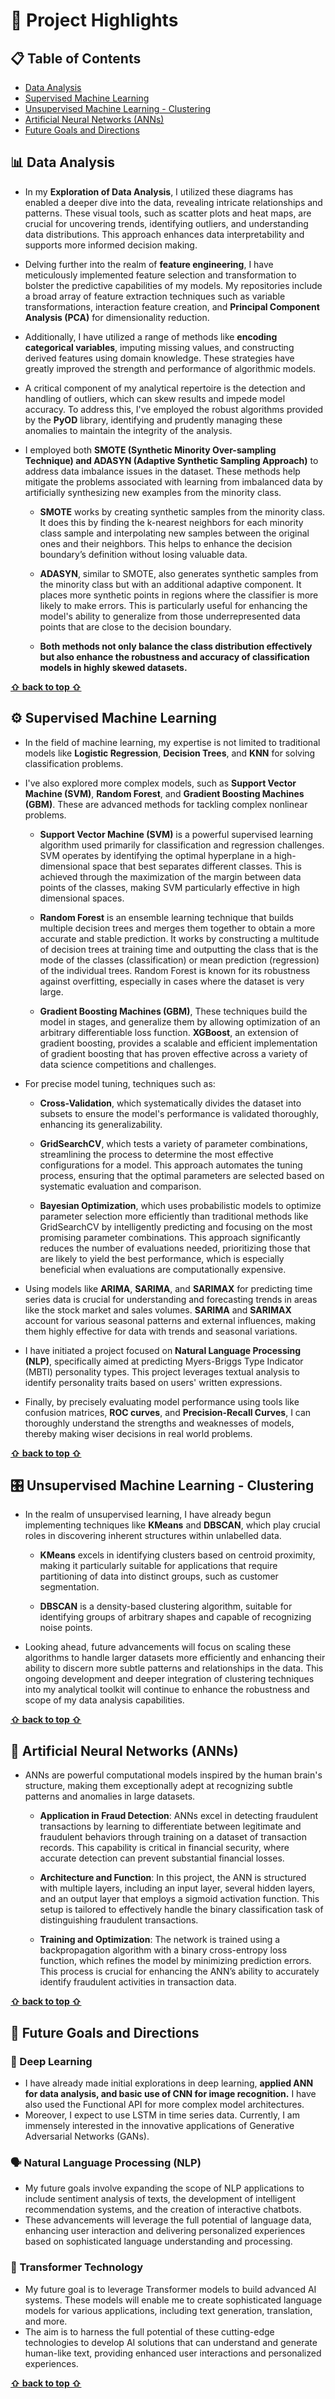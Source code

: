 <!-- Add an anchor at the top of the document -->
<a name="top"></a>

# 💫 Project Highlights

## 📋 Table of Contents
- [Data Analysis](#data-analysis)
- [Supervised Machine Learning](#supervised-machine-learning)
- [Unsupervised Machine Learning - Clustering](#unsupervised-machine-learning-clustering)
- [Artificial Neural Networks (ANNs)](#artificial-neural-networks-anns)
- [Future Goals and Directions](#future-goals-and-directions)


<h2 id="data-analysis">📊 Data Analysis</h2>

* In my **Exploration of Data Analysis**, I utilized these diagrams has enabled a deeper dive into the data, revealing intricate relationships and patterns. These visual tools, such as scatter plots and heat maps, are crucial for uncovering trends, identifying outliers, and understanding data distributions. This approach enhances data interpretability and supports more informed decision making.

* Delving further into the realm of **feature engineering**, I have meticulously implemented feature selection and transformation to bolster the predictive capabilities of my models. My repositories include a broad array of feature extraction techniques such as variable transformations, interaction feature creation, and **Principal Component Analysis (PCA)** for dimensionality reduction. 

* Additionally, I have utilized a range of methods like **encoding categorical variables**, imputing missing values, and constructing derived features using domain knowledge. These strategies have greatly improved the strength and performance of algorithmic models.

* A critical component of my analytical repertoire is the detection and handling of outliers, which can skew results and impede model accuracy. To address this, I've employed the robust algorithms provided by the **PyOD** library, identifying and prudently managing these anomalies to maintain the integrity of the analysis.

* I employed both **SMOTE (Synthetic Minority Over-sampling Technique) and ADASYN (Adaptive Synthetic Sampling Approach)** to address data imbalance issues in the dataset. These methods help mitigate the problems associated with learning from imbalanced data by artificially synthesizing new examples from the minority class.
  
  - **SMOTE** works by creating synthetic samples from the minority class. It does this by finding the k-nearest neighbors for each minority class sample and interpolating new samples between the original ones and their neighbors. This helps to enhance the decision boundary’s definition without losing valuable data.
    
  - **ADASYN**, similar to SMOTE, also generates synthetic samples from the minority class but with an additional adaptive component. It places more synthetic points in regions where the classifier is more likely to make errors. This is particularly useful for enhancing the model's ability to generalize from those underrepresented data points that are close to the decision boundary.
    
  - **Both methods not only balance the class distribution effectively but also enhance the robustness and accuracy of classification models in highly skewed datasets.**

**[⇧ back to top ⇧](#top)**

<h2 id="supervised-machine-learning">⚙️ Supervised Machine Learning</h2>

* In the field of machine learning, my expertise is not limited to traditional models like **Logistic Regression**, **Decision Trees**, and **KNN** for solving classification problems.

* I've also explored more complex models, such as **Support Vector Machine (SVM)**, **Random Forest**, and **Gradient Boosting Machines (GBM)**. These are advanced methods for tackling complex nonlinear problems.
  
  - **Support Vector Machine (SVM)** is a powerful supervised learning algorithm used primarily for classification and regression challenges. SVM operates by identifying the optimal hyperplane in a high-dimensional space that best separates different classes. This is achieved through the maximization of the margin between data points of the classes, making SVM particularly effective in high dimensional spaces.
    
  - **Random Forest** is an ensemble learning technique that builds multiple decision trees and merges them together to obtain a more accurate and stable prediction. It works by constructing a multitude of decision trees at training time and outputting the class that is the mode of the classes (classification) or mean prediction (regression) of the individual trees. Random Forest is known for its robustness against overfitting, especially in cases where the dataset is very large.
    
  - **Gradient Boosting Machines (GBM)**, These techniques build the model in stages, and generalize them by allowing optimization of an arbitrary differentiable loss function. **XGBoost**, an extension of gradient boosting, provides a scalable and efficient implementation of gradient boosting that has proven effective across a variety of data science competitions and challenges.

* For precise model tuning, techniques such as:
  - **Cross-Validation**, which systematically divides the dataset into subsets to ensure the model's performance is validated thoroughly, enhancing its generalizability.
    
  - **GridSearchCV**, which tests a variety of parameter combinations, streamlining the process to determine the most effective configurations for a model. This approach automates the tuning process, ensuring that the optimal parameters are selected based on systematic evaluation and comparison.
    
  - **Bayesian Optimization**, which uses probabilistic models to optimize parameter selection more efficiently than traditional methods like GridSearchCV by intelligently predicting and focusing on the most promising parameter combinations. This approach significantly reduces the number of evaluations needed, prioritizing those that are likely to yield the best performance, which is especially beneficial when evaluations are computationally expensive.

* Using models like **ARIMA**, **SARIMA**, and **SARIMAX** for predicting time series data is crucial for understanding and forecasting trends in areas like the stock market and sales volumes. **SARIMA** and **SARIMAX** account for various seasonal patterns and external influences, making them highly effective for data with trends and seasonal variations.

* I have initiated a project focused on **Natural Language Processing (NLP)**, specifically aimed at predicting Myers-Briggs Type Indicator (MBTI) personality types. This project leverages textual analysis to identify personality traits based on users' written expressions.

* Finally, by precisely evaluating model performance using tools like confusion matrices, **ROC curves**, and **Precision-Recall Curves**, I can thoroughly understand the strengths and weaknesses of models, thereby making wiser decisions in real world problems.

**[⇧ back to top ⇧](#top)**

<h2 id="unsupervised-machine-learning-clustering">🎛️ Unsupervised Machine Learning - Clustering</h2>

* In the realm of unsupervised learning, I have already begun implementing techniques like **KMeans** and **DBSCAN**, which play crucial roles in discovering inherent structures within unlabelled data.
  
  - **KMeans** excels in identifying clusters based on centroid proximity, making it particularly suitable for applications that require partitioning of data into distinct groups, such as customer segmentation.
    
  - **DBSCAN** is a density-based clustering algorithm, suitable for identifying groups of arbitrary shapes and capable of recognizing noise points.

* Looking ahead, future advancements will focus on scaling these algorithms to handle larger datasets more efficiently and enhancing their ability to discern more subtle patterns and relationships in the data. This ongoing development and deeper integration of clustering techniques into my analytical toolkit will continue to enhance the robustness and scope of my data analysis capabilities.

**[⇧ back to top ⇧](#top)**

<h2 id="artificial-neural-networks-anns">🤖 Artificial Neural Networks (ANNs)</h2>

* ANNs are powerful computational models inspired by the human brain's structure, making them exceptionally adept at recognizing subtle patterns and anomalies in large datasets.
  
  - **Application in Fraud Detection**: ANNs excel in detecting fraudulent transactions by learning to differentiate between legitimate and fraudulent behaviors through training on a dataset of transaction records. This capability is critical in financial security, where accurate detection can prevent substantial financial losses.
    
  - **Architecture and Function**: In this project, the ANN is structured with multiple layers, including an input layer, several hidden layers, and an output layer that employs a sigmoid activation function. This setup is tailored to effectively handle the binary classification task of distinguishing fraudulent transactions.
    
  - **Training and Optimization**: The network is trained using a backpropagation algorithm with a binary cross-entropy loss function, which refines the model by minimizing prediction errors. This process is crucial for enhancing the ANN’s ability to accurately identify fraudulent activities in transaction data.
 
**[⇧ back to top ⇧](#top)**

<h2 id="future-goals-and-directions">💎 Future Goals and Directions</h2>

### 🧠 Deep Learning
* I have already made initial explorations in deep learning, **applied ANN for data analysis, and basic use of CNN for image recognition.** I have also used the Functional API for more complex model architectures.
* Moreover, I expect to use LSTM in time series data. Currently, I am immensely interested in the innovative applications of Generative Adversarial Networks (GANs).

### 🗣️ Natural Language Processing (NLP)
* My future goals involve expanding the scope of NLP applications to include sentiment analysis of texts, the development of intelligent recommendation systems, and the creation of interactive chatbots.
* These advancements will leverage the full potential of language data, enhancing user interaction and delivering personalized experiences based on sophisticated language understanding and processing.

### 🔄 Transformer Technology
* My future goal is to leverage Transformer models to build advanced AI systems. These models will enable me to create sophisticated language models for various applications, including text generation, translation, and more.
* The aim is to harness the full potential of these cutting-edge technologies to develop AI solutions that can understand and generate human-like text, providing enhanced user interactions and personalized experiences.

**[⇧ back to top ⇧](#top)**


